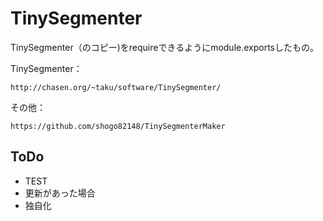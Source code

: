 # TinySegmenter

TinySegmenter（のコピー)をrequireできるようにmodule.exportsしたもの。

TinySegmenter：

    http://chasen.org/~taku/software/TinySegmenter/
    
その他：

    https://github.com/shogo82148/TinySegmenterMaker
    
    
## ToDo
- TEST
- 更新があった場合
- 独自化